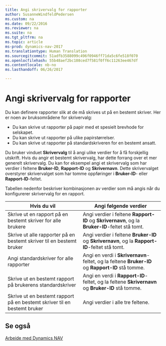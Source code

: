```yaml
---
title: Angi skrivervalg for rapporter
author: SusanneWindfeldPedersen
ms.custom: na
ms.date: 09/22/2016
ms.reviewer: na
ms.suite: na
ms.tgt_pltfrm: na
ms.topic: article
ms-prod: dynamics-nav-2017
ms.translationtype: Human Translation
ms.sourcegitcommit: 51adfb3588099c496f0946ff71da5c6fe518f070
ms.openlocfilehash: 55b48aef2bc108ced7f581f0ff6c11263ee467df
ms.contentlocale: nb-no
ms.lasthandoff: 06/26/2017

---
```

    
# <a name="specify-printer-selection-for-reports"></a>Angi skrivervalg for rapporter
Du kan definere rapporter slik at de må skrives ut på en bestemt skriver. Her er noen av bruksområdene for skrivervalg: 

- Du kan skrive ut rapporter på papir med et spesielt brevhode for selskapet.
- Du kan skrive ut rapporter på ulike papirstørrelser.
- Du kan skrive ut rapporter på standardskriveren for en bestemt ansatt.

Du bruker vinduet **Skrivervalg** til å angi ulike verdier for å få forskjellig utskrift. Hvis du angir et bestemt skrivervalg, har dette forrang over et mer generelt skrivervalg. Du kan for eksempel angi et skrivervalg som har verdier i feltene **Bruker-ID**, **Rapport-ID** og **Skrivernavn**. Dette skrivervalget overstyrer skrivervalget som har tomme oppføringer i **Bruker-ID**- eller **Rapport-ID**-feltet. 

Tabellen nedenfor beskriver kombinasjonen av verdier som må angis når du konfigurerer skrivervalg for en rapport.

|Hvis du vil                                                 |Angi følgende verdier                                             |
|---------------------------------------------------|---------------------------------------------------------------------|
|Skrive ut en rapport på en bestemt skriver for alle brukere |Angi verdier i feltene **Rapport-ID** og **Skrivernavn**, og la **Bruker-ID**-feltet stå tomt.|
|Skrive ut alle rapporter på en bestemt skriver til en bestemt bruker|Angi verdier i feltene **Bruker-ID** og **Skrivernavn**, og la **Rapport-ID**-feltet stå tomt.|
|Angi standardskriver for alle rapporter|Angi en verdi i **Skrivernavn**-feltet, og la feltene **Bruker-ID** og **Rapport-ID** stå tomme.|
|Skrive ut en bestemt rapport på brukerens standardskriver|Angi en verdi i **Rapport-ID**-feltet, og la feltene **Skrivernavn** og **Bruker-ID** stå tomme.|
|Skrive ut en bestemt rapport på en bestemt skriver til en bestemt bruker|Angi verdier i alle tre feltene.|

## <a name="see-also"></a>Se også
[Arbeide med Dynamics NAV](ui-work-product.md)

